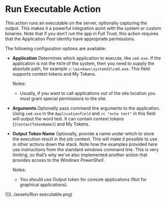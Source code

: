 # Run Executable Action

This action runs an executable on the server, optionally capturing the output. This makes it a powerful integration point with the system or custom binaries. Note that if you don’t run the app in Full Trust, this action requires that the Application Pool identity have appropriate permissions. 

The following configuration options are available:

* **Application** Determines which application to execute, like ``cmd.exe``. If the application is not the ``PATH`` of the system, then you need to supply the absolute path, for example ``c:\windows\system32\cmd.exe``. This field supports context tokens and My Tokens.

  Notes:

  + Usually, if you want to call applications out of the site location you must grant special permissions to the site.

* **Arguments** Optionally pass command line arguments to the application. Using ``cmd.exe`` in the ``Applicationfield`` and ``/c "echo test"`` in this field will output the word test. It can contain context tokens (``[ContextTokenName]``) and My Tokens.

* **Output Token Name** Optionally, provide a name under which to store the execution result in the job context. This will make it possible to use in other actions down the stack. Note how the examples provided here use instructions from the standard windows command line. This is very limiting, so that’s why we've also implemented another action that provides access to the *Windows PowerShell*.

  Notes:
  + You should use Output token for console applications (Not for graphical applications).

![](../assets/Run executable.png)